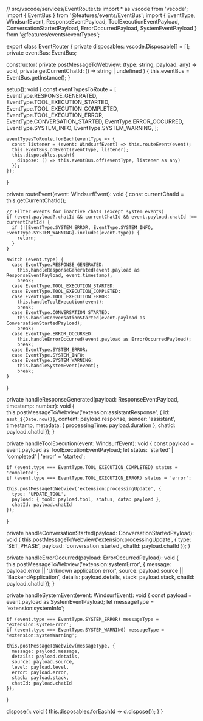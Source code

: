 // src/vscode/services/EventRouter.ts
import * as vscode from 'vscode';
import { EventBus } from '@features/events/EventBus';
import { EventType, WindsurfEvent, ResponseEventPayload, ToolExecutionEventPayload, ConversationStartedPayload, ErrorOccurredPayload, SystemEventPayload } from '@features/events/eventTypes';

export class EventRouter {
  private disposables: vscode.Disposable[] = [];
  private eventBus: EventBus;

  constructor(
    private postMessageToWebview: (type: string, payload: any) => void,
    private getCurrentChatId: () => string | undefined
  ) {
    this.eventBus = EventBus.getInstance();
  }

  setup(): void {
    const eventTypesToRoute = [
      EventType.RESPONSE_GENERATED,
      EventType.TOOL_EXECUTION_STARTED,
      EventType.TOOL_EXECUTION_COMPLETED,
      EventType.TOOL_EXECUTION_ERROR,
      EventType.CONVERSATION_STARTED,
      EventType.ERROR_OCCURRED,
      EventType.SYSTEM_INFO,
      EventType.SYSTEM_WARNING,
    ];

    eventTypesToRoute.forEach(eventType => {
      const listener = (event: WindsurfEvent) => this.routeEvent(event);
      this.eventBus.onEvent(eventType, listener);
      this.disposables.push({ 
        dispose: () => this.eventBus.off(eventType, listener as any) 
      });
    });
  }

  private routeEvent(event: WindsurfEvent<any>): void {
    const currentChatId = this.getCurrentChatId();

    // Filter events for inactive chats (except system events)
    if (event.payload?.chatId && currentChatId && event.payload.chatId !== currentChatId) {
      if (![EventType.SYSTEM_ERROR, EventType.SYSTEM_INFO, EventType.SYSTEM_WARNING].includes(event.type)) {
        return;
      }
    }

    switch (event.type) {
      case EventType.RESPONSE_GENERATED:
        this.handleResponseGenerated(event.payload as ResponseEventPayload, event.timestamp);
        break;
      case EventType.TOOL_EXECUTION_STARTED:
      case EventType.TOOL_EXECUTION_COMPLETED:
      case EventType.TOOL_EXECUTION_ERROR:
        this.handleToolExecution(event);
        break;
      case EventType.CONVERSATION_STARTED:
        this.handleConversationStarted(event.payload as ConversationStartedPayload);
        break;
      case EventType.ERROR_OCCURRED:
        this.handleErrorOccurred(event.payload as ErrorOccurredPayload);
        break;
      case EventType.SYSTEM_ERROR:
      case EventType.SYSTEM_INFO:
      case EventType.SYSTEM_WARNING:
        this.handleSystemEvent(event);
        break;
    }
  }

  private handleResponseGenerated(payload: ResponseEventPayload, timestamp: number): void {
    this.postMessageToWebview('extension:assistantResponse', {
      id: `asst_${Date.now()}`,
      content: payload.response,
      sender: 'assistant',
      timestamp,
      metadata: { processingTime: payload.duration },
      chatId: payload.chatId
    });
  }

  private handleToolExecution(event: WindsurfEvent): void {
    const payload = event.payload as ToolExecutionEventPayload;
    let status: 'started' | 'completed' | 'error' = 'started';
    
    if (event.type === EventType.TOOL_EXECUTION_COMPLETED) status = 'completed';
    if (event.type === EventType.TOOL_EXECUTION_ERROR) status = 'error';

    this.postMessageToWebview('extension:processingUpdate', {
      type: 'UPDATE_TOOL',
      payload: { tool: payload.tool, status, data: payload },
      chatId: payload.chatId
    });
  }

  private handleConversationStarted(payload: ConversationStartedPayload): void {
    this.postMessageToWebview('extension:processingUpdate', {
      type: 'SET_PHASE',
      payload: 'conversation_started',
      chatId: payload.chatId
    });
  }

  private handleErrorOccurred(payload: ErrorOccurredPayload): void {
    this.postMessageToWebview('extension:systemError', {
      message: payload.error || 'Unknown application error',
      source: payload.source || 'BackendApplication',
      details: payload.details,
      stack: payload.stack,
      chatId: payload.chatId
    });
  }

  private handleSystemEvent(event: WindsurfEvent): void {
    const payload = event.payload as SystemEventPayload;
    let messageType = 'extension:systemInfo';
    
    if (event.type === EventType.SYSTEM_ERROR) messageType = 'extension:systemError';
    if (event.type === EventType.SYSTEM_WARNING) messageType = 'extension:systemWarning';

    this.postMessageToWebview(messageType, {
      message: payload.message,
      details: payload.details,
      source: payload.source,
      level: payload.level,
      error: payload.error,
      stack: payload.stack,
      chatId: payload.chatId
    });
  }

  dispose(): void {
    this.disposables.forEach(d => d.dispose());
  }
}